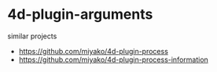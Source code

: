 # 4d-plugin-arguments

similar projects

* https://github.com/miyako/4d-plugin-process
* https://github.com/miyako/4d-plugin-process-information
